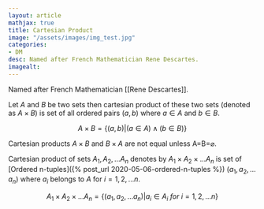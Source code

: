 ```yaml
---
layout: article
mathjax: true
title: Cartesian Product
image: "/assets/images/img_test.jpg"
categories:
- DM
desc: Named after French Mathematician Rene Descartes. 
imagealt: 
---
```


Named after French Mathematician [[Rene Descartes]].

Let $A$ and $B$ be two sets then cartesian product of these two sets (denoted as $A \times B$) is set of all ordered pairs $(a, b)$ where $a \in A$ and $b \in B$.


































































































































































































































































































































































$$A \times B = \{(a, b) | (a \in A) \wedge (b \in B)\}$$


































































































































































































































































































































































Cartesian products $A \times B$ and $B \times A$ are not equal unless A=B=$\varnothing$.


































































































































































































































































































































































Cartesian product of sets $A_1, A_2, \dots A_n$ denotes by $A_1 \times A_2 \times \dots A_n$ is set of [Ordered n-tuples]({% post_url 2020-05-06-ordered-n-tuples %}) $(a_1, a_2, \dots a_n)$ where $a_i$ belongs to $A$ for $i=1, 2, \dots n$.


































































































































































































































































































































































$$A_1 \times A_2 \times \dots A_n = \{ (a_1, a_2, \dots a_n) | a_i \in A_i\ for\ i=1, 2, \dots n \}$$
































































































































































































































































































































































